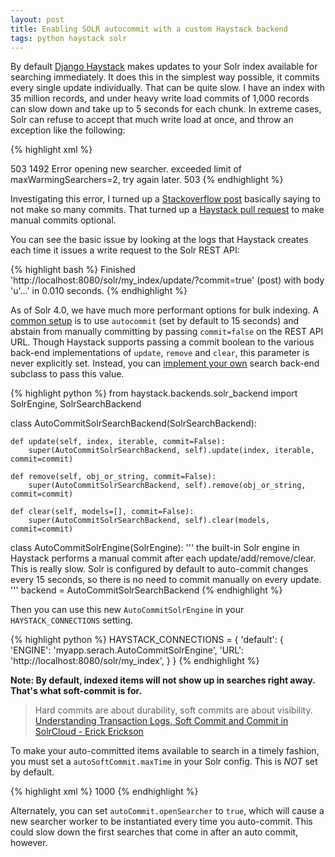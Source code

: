 ```yaml
---
layout: post
title: Enabling SOLR autocommit with a custom Haystack backend
tags: python haystack solr
---
```


By default [Django Haystack](http://haystacksearch.org/) makes updates to your Solr index available for
searching immediately. It does this in the simplest way possible, it commits every single update individually.
That can be quite slow. I have an index with 35 million records, and under heavy write load commits of 1,000
records can slow down and take up to 5 seconds for each chunk. In extreme cases, Solr can refuse to accept
that much write load at once, and throw an exception like the following:

{% highlight xml %}
<?xml version="1.0" encoding="UTF-8"?>
<response>
    <lst name="responseHeader">
        <int name="status">503</int>
        <int name="QTime">1492</int>
    </lst>
    <lst name="error">
        <str name="msg">Error opening new searcher. exceeded limit of maxWarmingSearchers=2, try again later.</str>
        <int name="code">503</int>
    </lst>
</response>
{% endhighlight %}

Investigating this error, I turned up a [Stackoverflow post](http://stackoverflow.com/questions/7512945/solr-error-opening-new-searcher-exceeded-limit-of-maxwarmingsearchers-2-try)
basically saying to not make so many commits. That turned up a [Haystack pull request](https://github.com/toastdriven/django-haystack/pull/624)
to make manual commits optional.

You can see the basic issue by looking at the logs that Haystack creates each time it issues a write request to the
Solr REST API:

{% highlight bash %}
Finished 'http://localhost:8080/solr/my_index/update/?commit=true' (post) with body 'u'<add>...' in 0.010 seconds.
{% endhighlight %}

As of Solr 4.0, we have much more performant options for bulk indexing. A [common setup](http://wiki.apache.org/solr/NearRealtimeSearch)
is to use `autocommit` (set by default to 15 seconds) and abstain from manually committing by passing `commit=false` on
the REST API URL. Though Haystack supports passing a commit boolean to the various back-end implementations of `update`,
`remove` and `clear`, this parameter is never explicitly set. Instead, you can [implement your own](http://www.wellfireinteractive.com/blog/custom-haystack-elasticsearch-backend/)
search back-end subclass to pass this value.


{% highlight python %}
from haystack.backends.solr_backend import SolrEngine, SolrSearchBackend


class AutoCommitSolrSearchBackend(SolrSearchBackend):

    def update(self, index, iterable, commit=False):
        super(AutoCommitSolrSearchBackend, self).update(index, iterable, commit=commit)

    def remove(self, obj_or_string, commit=False):
        super(AutoCommitSolrSearchBackend, self).remove(obj_or_string, commit=commit)

    def clear(self, models=[], commit=False):
        super(AutoCommitSolrSearchBackend, self).clear(models, commit=commit)


class AutoCommitSolrEngine(SolrEngine):
    ''' the built-in Solr engine in Haystack performs a manual commit after each update/add/remove/clear. This
    is really slow. Solr is configured by default to auto-commit changes every 15 seconds, so there is no need to
    commit manually on every update.
    '''
    backend = AutoCommitSolrSearchBackend
{% endhighlight %}

Then you can use this new `AutoCommitSolrEngine` in your `HAYSTACK_CONNECTIONS` setting.

{% highlight python %}
HAYSTACK_CONNECTIONS = {
     'default': {
         'ENGINE': 'myapp.serach.AutoCommitSolrEngine',
         'URL': 'http://localhost:8080/solr/my_index',
     }
}
{% endhighlight %}

**Note: By default, indexed items will not show up in searches right away. That's what soft-commit is for.**

> Hard commits are about durability, soft commits are about visibility. [Understanding Transaction Logs, Soft Commit and Commit in SolrCloud - Erick Erickson](http://searchhub.org/2013/08/23/understanding-transaction-logs-softcommit-and-commit-in-sorlcloud/)

To make your auto-committed items available to search in a timely fashion, you must set a `autoSoftCommit.maxTime`
in your Solr config. This is *NOT* set by default.

{% highlight xml %}
    <!-- softAutoCommit is like autoCommit except it causes a
         'soft' commit which only ensures that changes are visible
         but does not ensure that data is synced to disk.  This is
         faster and more near-realtime friendly than a hard commit.
      -->
    <autoSoftCommit>
      <maxTime>1000</maxTime>
    </autoSoftCommit>
{% endhighlight %}

Alternately, you can set `autoCommit.openSearcher` to `true`, which will cause a new searcher worker to be instantiated
every time you auto-commit. This could slow down the first searches that come in after an auto commit, however.
